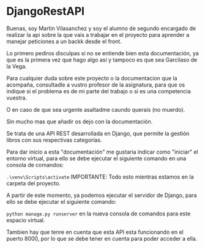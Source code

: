 # DjangoRestAPI
Buenas, soy Martin Vilasanchez y soy el alumno de segundo encargado de realizar la api sobre la que vais a trabajar en el proyecto para aprender a manejar peticiones a un backk desde el front.

Lo primero pediros disculpas si no se entiende bien esta documentación, ya que es la primera vez que hago algo así y tampoco es que sea Garcilaso de la Vega.

Para cualquier duda sobre este proyecto o la documentacion que la acompaña, consultadle a vustro profesor de la asignatura, para que os indique si el problema es de mi parte del trabajo o si es una competencia vuestra.

O en caso de que sea urgente asaltadme caundo querais (no muerdo).

Sin mucho mas que añadir os dejo con la documentación.

Se trata de una API REST desarrollada en Django, que permite la gestión libros con sus respectivas categorías.

Para dar inicio a esta "documentación" me gustaria indicar como "iniciar" el entorno virtual, para ello se debe ejecutar el siguiente comando en una consola de comandos:

``` .\venv\Scripts\activate ``` IMPORTANTE: Todo esto mientras estamos en la carpeta del proyecto.

A partir de este momento, ya podemos ejecutar el servidor de Django, para ello se debe ejecutar el siguiente comando:

``` python manage.py runserver ``` en la nueva consola de comandos para este espacio virtual.


Tambien hay que tenre en cuenta que esta API esta funcionando en el puerto 8000, por lo que se debe tener en cuenta para poder acceder a ella.
